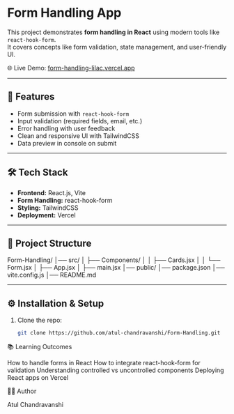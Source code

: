 # Form Handling App

This project demonstrates **form handling in React** using modern tools like `react-hook-form`.  
It covers concepts like form validation, state management, and user-friendly UI.

🌐 Live Demo: [form-handling-lilac.vercel.app](https://form-handling-lilac.vercel.app)

---

## 🚀 Features
- Form submission with `react-hook-form`
- Input validation (required fields, email, etc.)
- Error handling with user feedback
- Clean and responsive UI with TailwindCSS
- Data preview in console on submit

---

## 🛠️ Tech Stack
- **Frontend:** React.js, Vite  
- **Form Handling:** react-hook-form  
- **Styling:** TailwindCSS  
- **Deployment:** Vercel  

---

## 📂 Project Structure
Form-Handling/
│── src/
│ ├── Components/
│ │ ├── Cards.jsx
│ │ └── Form.jsx
│ ├── App.jsx
│ ├── main.jsx
│── public/
│── package.json
│── vite.config.js
│── README.md


---

## ⚙️ Installation & Setup

1. Clone the repo:
   ```bash
   git clone https://github.com/atul-chandravanshi/Form-Handling.git

📚 Learning Outcomes

How to handle forms in React
How to integrate react-hook-form for validation
Understanding controlled vs uncontrolled components
Deploying React apps on Vercel

👨‍💻 Author

Atul Chandravanshi

